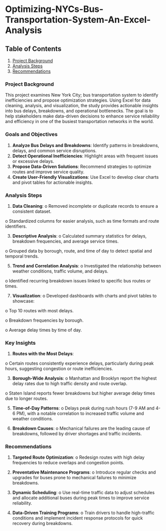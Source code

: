 # Optimizing-NYCs-Bus-Transportation-System-An-Excel-Analysis

## Table of Contents
1. [Project Background]()
2. [Analysis Steps]()
3. [Recommendations]()

### Project Background
This project examines New York City; bus transportation system to identify
inefficiencies and propose optimization strategies. Using Excel for data cleaning,
analysis, and visualization, the study provides actionable insights into bus delays,
breakdowns, and operational bottlenecks. The goal is to help stakeholders make
data-driven decisions to enhance service reliability and efficiency in one of the
busiest transportation networks in the world.

### Goals and Objectives
1. **Analyze Bus Delays and Breakdowns**: Identify patterns in breakdowns,
delays, and common service disruptions.
2. **Detect Operational Inefficiencies**: Highlight areas with frequent issues or
excessive delays.
3. **Propose Data-Driven Solutions**: Recommend strategies to optimize routes
and improve service quality.
4. **Create User-Friendly Visualizations**: Use Excel to develop clear charts and
pivot tables for actionable insights.

### Analysis Steps
1. **Data Cleaning**:
o Removed incomplete or duplicate records to ensure a consistent
dataset.

o Standardized columns for easier analysis, such as time formats and
route identifiers.


3. **Descriptive Analysis**:
o Calculated summary statistics for delays, breakdown frequencies, and
average service times.

o Grouped data by borough, route, and time of day to detect spatial and
temporal trends.

5. **Trend and Correlation Analysis**:
o Investigated the relationship between weather conditions, traffic
volume, and delays.

o Identified recurring breakdown issues linked to specific bus routes or
times.

7. **Visualization**:
o Developed dashboards with charts and pivot tables to showcase:

o Top 10 routes with most delays.

o Breakdown frequencies by borough.

o Average delay times by time of day.

### Key Insights
1. **Routes with the Most Delays**:
   
o Certain routes consistently experience delays, particularly during peak
hours, suggesting congestion or route inefficiencies.

3. **Borough-Wide Analysis**:
o Manhattan and Brooklyn report the highest delay rates due to high
traffic density and route overlap.

o Staten Island reports fewer breakdowns but higher average delay times
due to longer routes.

5. **Time-of-Day Patterns**:
o Delays peak during rush hours (7-9 AM and 4-6 PM), with a notable
correlation to increased traffic volume and weather conditions.

6. **Breakdown Causes**:
o Mechanical failures are the leading cause of breakdowns, followed by
driver shortages and traffic incidents.

### Recommendations
1. **Targeted Route Optimization**:
o Redesign routes with high delay frequencies to reduce overlaps and
congestion points.

2. **Preventative Maintenance Programs**:
o Introduce regular checks and upgrades for buses prone to mechanical
failures to minimize breakdowns.

3. **Dynamic Scheduling**:
o Use real-time traffic data to adjust schedules and allocate additional
buses during peak times to improve service reliability.

4. **Data-Driven Training Programs**:
o Train drivers to handle high-traffic conditions and implement incident
response protocols for quick recovery during breakdowns.
